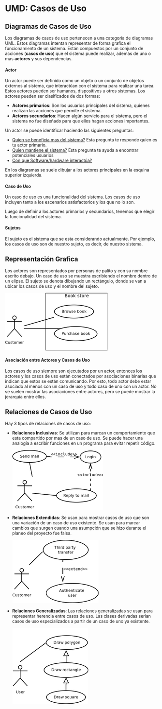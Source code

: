 # UMD: Casos de Uso

## Diagramas de Casos de Uso

Los diagramas de casos de uso pertenecen a una categoría de diagramas UML. Estos diagramas intentan representar de forma grafica el funcionamiento de un sistema. Están compuestos por un conjunto de acciones (**casos de uso**) que el sistema puede realizar, además de uno o mas **actores** y sus dependencias.

#### Actor

Un actor puede ser definido como un objeto o un conjunto de objetos externos al sistema, que interactúan con el sistema para realizar una tarea. Estos actores pueden ser humanos, dispositivos u otros sistemas. Los actores pueden ser clasificados de dos formas:

- **Actores primarios**: Son los usuarios principales del sistema, quienes realizan las acciones que permite el sistema.
- **Actores secundarios**: Hacen algún servicio para el sistema, pero el sistema no fue diseñado para que ellos hagan acciones importantes.

Un actor se puede identificar haciendo las siguientes preguntas:

- <u>Quien se beneficia mas del sistema?</u> Esta pregunta te responde quien es tu actor primario.
- <u>Quien mantiene el sistema?</u> Esta pregunta te ayuda a encontrar potenciales usuarios
- <u>Con que Software/hardware interactúa?</u>

En los diagramas se suele dibujar a los actores principales en la esquina superior izquierda.

#### Caso de Uso

Un caso de uso es una funcionalidad del sistema. Los casos de uso incluyen tanto a los escenarios satisfactorios y los que no lo son.

Luego de definir a los actores primarios y secundarios, tenemos que elegir la funcionalidad del sistema.

#### Sujetos

El sujeto es el sistema que se esta considerando actualmente. Por ejemplo, los casos de uso son de nuestro sujeto, es decir, de nuestro sistema.

## Representación Grafica

Los actores son representados por personas de palito y con su nombre escrito debajo. Un caso de uso se muestra escribiendo el nombre dentro de un elipse. El sujeto se denota dibujando un rectángulo, donde se van a ubicar los casos de uso y el nombre del sujeto.

![Use case diagram](Resources/use_case_1.png)

#### Asociación entre Actores y Casos de Uso

Los casos de uso siempre son ejecutados por un actor, entonces los actores y los casos de uso están conectados por asociaciones binarias que indican que estos se están comunicando. Por esto, todo actor debe estar asociado al menos con un caso de uso y  todo caso de uno con un actor. No se suelen mostrar las asociaciones entre actores, pero se puede mostrar la jerarquía entre ellos.

## Relaciones de Casos de Uso

Hay 3 tipos de relaciones de casos de uso:

- **Relaciones Inclusivas**: Se utilizan para marcan un comportamiento que esta compartido por mas de un caso de uso. Se puede hacer una analogía a escribir funciones en un programa para evitar repetir código.

  ![Include relationship](Resources/use_case_include.png)

- **Relaciones Extendidas**: Se usan para mostrar casos de uso que son una variación de un caso de uso existente. Se usan para marcar cambios que surgen cuando una asumpción que se hizo durante el planeo del proyecto fue falsa.

  ![Extend relationship](Resources/use-1584379347132.png)

- **Relaciones Generalizadas**: Las relaciones generalizadas se usan para representar herencia entre casos de uso. Las clases derivadas serian casos de uso especializados a partir de un caso de uno ya existente.

  ![Generalization relationship](Resources/use_case_generalize.png)

